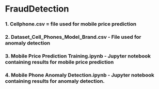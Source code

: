 # FraudDetection

### 1. Cellphone.csv = file used for mobile price prediction
### 2. Dataset_Cell_Phones_Model_Brand.csv - File used for anomaly detection
### 3. Mobile Price Prediction Training.ipynb - Jupyter notebook containing results for mobile price prediction
### 4. Mobile Phone Anomaly Detection.ipynb - Jupyter notebook containing results for anomaly detection. 
